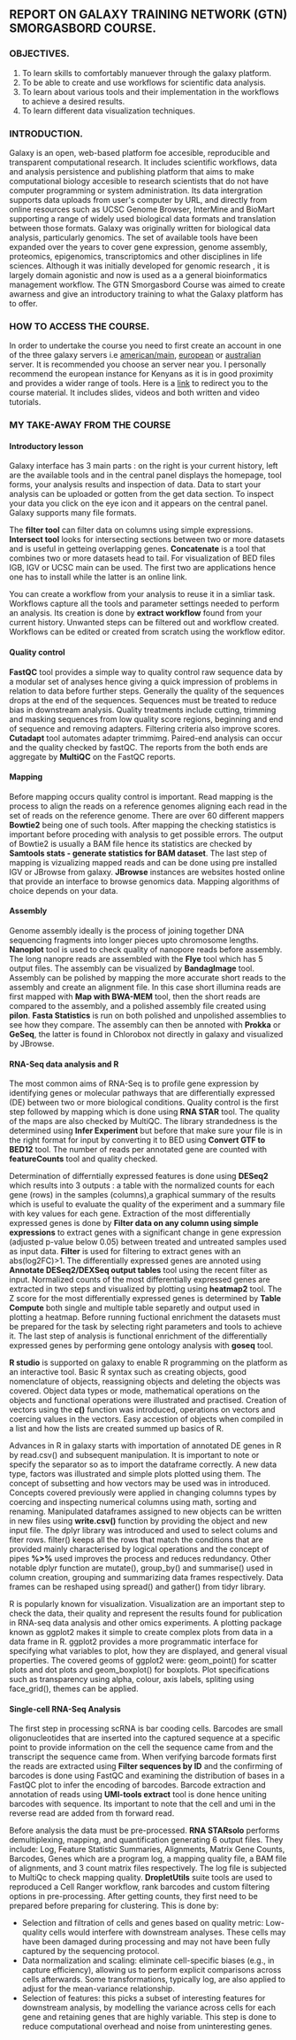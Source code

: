 ## REPORT ON GALAXY TRAINING NETWORK (GTN) SMORGASBORD COURSE.

### OBJECTIVES.
1. To learn skills to comfortably manuever through the galaxy platform.
2. To be able to create and use workflows for scientific data analysis.
3. To learn about various tools and their implementation in the workflows to achieve a desired results.
4. To learn different data visualization techniques.

### INTRODUCTION.
Galaxy is an open, web-based platform foe accesible, reproducible and transparent computational research.
It includes scientific workflows, data and analysis persistence and publishing platform that aims to make computational biology accesible
to research scientists that do not have computer programming or system administration.
Its data intergration supports data uploads from user's computer by URL, and directly from online resources such as UCSC Genome Browser,
InterMine and BioMart supporting a range of widely used biological data formats and translation between those formats.
Galaxy was originally written for biological data analysis, particularly genomics.
The set of available tools have been expanded over the years to cover gene expression, genome assembly, proteomics, epigenomics, 
transcriptomics and other disciplines in life sciences.
Although it was initially developed for genomic research , it is largely domain agonistic and now is used as a 
a general bioinformatics management workflow.
The GTN Smorgasbord Course was aimed to create awarness and give an introductory training to what the Galaxy platform has to offer.

### HOW TO ACCESS THE COURSE.
In order to undertake the course you need to first create an account in one of the three galaxy servers i.e 
[american/main](UseGalaxy.org), [european](UseGalaxy.eu) or [australian](UseGalaxy.org.au) server.
It is recommended you choose an server near you.
I personally recommend the european instance for Kenyans as it is in good proximity and provides a wider range of tools.
Here is a [link](https://shiltemann.github.io/global-galaxy-course/workshop) to redirect you to the course material.
It includes slides, videos and both written and video tutorials.

### MY TAKE-AWAY FROM THE COURSE 

#### Introductory lesson
Galaxy interface has 3 main parts : on the right is your current history, left are the available tools and
in the central panel displays the homepage, tool forms, your analysis results and inspection of data.
Data to start your analysis can be uploaded or gotten from the get data section.
To inspect your data you click on the eye icon and it appears on the central panel.
Galaxy supports many file formats.

The **filter tool** can filter data on columns using simple expressions.
**Intersect tool** looks for intersecting sections between two or more datasets and is useful in getteing overlapping genes.
**Concatenate** is a tool that combines two or more datasets head to tail.
For visualization of BED files IGB, IGV or UCSC main can be used.
The first two are applications hence one has to install while the latter is an online link.

You can create a workflow from your analysis to reuse it in a simliar task.
Workflows capture all the tools and parameter settings needed to perform an analysis.
Its creation is done by **extract workflow** found from your current history.
Unwanted steps can be filtered out and workflow created.
Workflows can be edited or created from scratch using the workflow editor.

#### Quality control
**FastQC** tool provides a simple way to quality control raw sequence data by a modular set of analyses hence giving 
a quick impression of problems in relation to data before further steps.
Generally the quality of the sequences drops at the end of the sequences.
Sequences must be treated to reduce bias in downstream analysis.
Quality treatments include cutting, trimming and masking sequences from low quality score regions, beginning and end of sequence 
and removing adapters.
Filtering criteria also improve scores. 
**Cutadapt** tool automates adapter trimmimg. 
Paired-end analysis can occur and the quality checked by fastQC. 
The reports from the both ends are aggregate by **MultiQC** on the FastQC reports.

#### Mapping
Before mapping occurs quality control is important. 
Read mapping is the process to align the reads on a reference genomes aligning each read in the set of reads on the reference genome. 
There are over 60 different mappers **Bowtie2** being one of such tools. 
After mapping the checking statistics is important before proceding with analysis to get possible errors. 
The output of Bowtie2 is usually a BAM file hence its statistics are checked by **Samtools stats - generate statistics for BAM dataset**.
The last step of mapping is vizualizing mapped reads and can be done using pre installed IGV or JBrowse from galaxy.
**JBrowse** instances are websites hosted online that provide an interface to browse genomics data. 
 Mapping algorithms of choice depends on your data.
 
 #### Assembly
Genome assembly ideally is the process of joining together DNA sequencing fragments into longer pieces upto chromosome lengths. 
**Nanoplot** tool is used to check quality of nanopore reads before assembly. 
The long nanopre reads are assembled with the **Flye** tool which has 5 output files.
The assembly can be visualized by **BandagImage** tool.
Assembly can be polished by mapping the more accurate short reads to the assembly and create an alignment file.
In this case short illumina reads are first mapped with **Map with BWA-MEM** tool,
then the short reads are compared to the assembly, and a polished assembly file created using **pilon**.
**Fasta Statistics** is run on both polished and unpolished assemblies to see how they compare.
The assembly can then be annoted with **Prokka** or **GeSeq**, the latter is found in Chlorobox not directly in galaxy and visualized by JBrowse.

#### RNA-Seq data analysis and R
The most common aims of RNA-Seq is to profile gene expression by identifying genes or molecular pathways
that are differentially expressed (DE) between two or more biological conditions.
Quality control is the first step followed by mapping which is done using **RNA STAR** tool.
The quality of the maps are also checked by MultiQC.
The library strandedness is the determined using **Infer Experiment** but before that make sure your file is in the right format for input
by converting it to BED using **Convert GTF to BED12** tool.
The number of reads per annotated gene are counted with **featureCounts** tool and quality checked.

Determination of differntially expressed features is done using **DESeq2** which results into 3 outputs : 
a table with the normalized counts for each gene (rows) in the samples (columns),a graphical summary of the results which is useful to
evaluate the quality of the experiment and a summary file with key values for each gene.
Extraction of the most differentially expressed genes is done by **Filter data on any column using simple expressions**  to extract genes
with a significant change in gene expression (adjusted p-value below 0.05) between treated and untreated samples used as input data.
**Filter** is used for filtering to extract genes with an abs(log2FC)>1.
The differentially expressed genes are annoted using **Annotate DESeq2/DEXSeq output tables** tool using the recent filter as input.
Normalized counts of the most differentially expressed genes are extracted in two steps and visualized by plotting using **heatmap2** tool.
The Z score for the most differentially expressed genes is determined by **Table Compute** both single and multiple table separetly 
and output used in plotting a heatmap.
Before running fuctional enrichment the datasets must be prepared for the task by selecting right parameters and tools to achieve it.
The last step of analysis is functional enrichment of the differentially expressed genes by performing gene ontology analysis with **goseq** tool.

**R studio** is supported on galaxy to enable R programming on the platform as an interactive tool.
Basic R syntax such as creating objects, good nomenclature of objects, reassigning objects and deleting the objects was covered.
Object data types or mode, mathematical operations on the objects and functional operations were illustrated and practised.
Creation of vectors using the **c()** function was introduced, operations on vectors and coercing values in the vectors.
Easy accestion of objects when compiled in a list and how the lists are created summed up basics of R.

Advances in R in galaxy starts with importation of annotated DE genes in R by read.csv() and subsequent manipulation.
It is important to note or specify the separator so as to import the dataframe correctly.
A new data type, factors was illustrated and simple plots plotted using them.
The concept of subsetting and how vectors may be used was in introduced.
Concepts covered previously were applied in changing columns types by coercing and inspecting numerical columns using math, sorting
and renaming.
Manipulated dataframes assigned to new objects can be written in new files using **write.csv()** function by providing the object and new input file.
The dplyr library was introduced and used to select colums and fiter rows.
filter() keeps all the rows that match the conditions that are provided mainly characterised by logical operations and the concept of 
pipes **%>%** used improves the process and reduces redundancy.
Other notable dplyr function are mutate(), group_by() and summarise() used in column creation, grouping and summarizing data frames respectively.
Data frames can be reshaped using spread() and gather() from tidyr library.

R is popularly known for visualization.
Visualization are an important step to check the data, their quality and represent the results found for publication in RNA-seq data
analysis and other omics experiments.
A plotting package known as ggplot2 makes it simple to create complex plots from data in a data frame in R.
ggplot2 provides a more programmatic interface for specifying what variables to plot, how they are displayed, and general visual properties.
The covered geoms of ggplot2 were: geom_point() for scatter plots and dot plots and geom_boxplot() for boxplots.
Plot specifications such as transparency using alpha, colour, axis labels, spliting using face_grid(), themes can be applied.

#### Single-cell RNA-Seq Analysis 
The first step in processing scRNA is bar cooding cells.
Barcodes are small oligonucleotides that are inserted into the captured sequence at a specific point to provide information on the cell the sequence 
came from and the transcript the sequence came from.
When verifying barcode formats first the reads are extracted using **Filter sequences by ID** and the confirming of barcodes is done using FastQC and
examining the distribution of bases in a FastQC plot to infer the encoding of barcodes.
Barcode extraction and annotation of reads using **UMI-tools extract** tool is done hence uniting barcodes with sequence.
Its important to note that the cell and umi in the reverse read are added from th forward read.

Before analysis the data must be pre-processed.
**RNA STARsolo** performs demultiplexing, mapping, and quantification generating 6 output files.
They include: Log, Feature Statistic Summaries, Alignments, Matrix Gene Counts, Barcodes, Genes which are a program log, a mapping quality file,
a BAM file of alignments, and 3 count matrix files respectively.
The log file is subjected to MultiQc to check mapping quality.
**DropletUtils** suite tools are used to  reproduced a Cell Ranger workflow, rank barcodes and custom filtering options in pre-processing.
After getting counts, they first need to be prepared before preparing for clustering.
This is done by:
- Selection and filtration of cells and genes based on quality metric: Low-quality cells would interfere with downstream analyses. These cells may have been damaged during processing and may not have been fully captured by the sequencing protocol.
- Data normalization and scaling: eliminate cell-specific biases (e.g., in capture efficiency), allowing us to perform explicit comparisons across cells afterwards. Some transformations, typically log, are also applied to adjust for the mean-variance relationship.
- Selection of features: this picks a subset of interesting features for downstream analysis, by modelling the variance across cells for each gene and retaining genes that are highly variable. This step is done to reduce computational overhead and noise from uninteresting genes.






